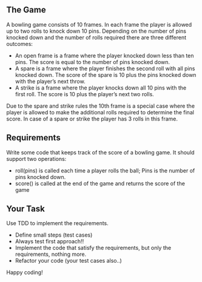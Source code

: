 ## The Game

A bowling game consists of 10 frames. In each frame the player is allowed up to two rolls to knock down 10 pins. Depending on the number of pins knocked down and the number of rolls required there are three different outcomes:

- An open frame is a frame where the player knocked down less than ten pins. The score is equal to the number of pins knocked down.
- A spare is a frame where the player finishes the second roll with all pins knocked down. The score of the spare is 10 plus the pins knocked down with the player’s next throw.
- A strike is a frame where the player knocks down all 10 pins with the first roll. The score is 10 plus the player’s next two rolls.

Due to the spare and strike rules the 10th frame is a special case where the player is allowed to make the additional rolls required to determine the final score. In case of a spare or strike the player has 3 rolls in this frame.

## Requirements

Write some code that keeps track of the score of a bowling game. It should support two operations:

- roll(pins) is called each time a player rolls the ball; Pins is the number of pins knocked down.
- score() is called at the end of the game and returns the score of the game

## Your Task

Use TDD to implement the requirements.
- Define small steps (test cases)
- Always test first approach!!
- Implement the code that satisfy the requirements, but only the requirements, nothing more.
- Refactor your code (your test cases also..)

Happy coding!
